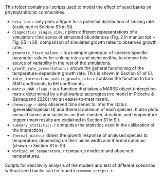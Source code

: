 This folder contains all scripts used to model the effect of seed banks on phytoplanktonic communities.  

* `beta_law.r` only plots a figure for a potential distribution of sinking rate (explained in Section S3 in SI).
* `diagnostics_single_simu.r` plots different representations of a simulation: time series of simulated abundances (Fig. 2 in manuscript + Fig. S5 in SI), comparison of simulated growth rates to observed growth rates.
* `generate_fixed_values.r` is as simple generator of species-specific parameter values for sinking rates and niche widths, to remove this source of variability in the rest of the simulations.
* `growth_rate_presentation.r` shows the general functioning of the temperature-dependent growth rate. This is shown in Section S1 of SI.
* `infer_interaction_matrix_growth_rate.r` contains the function to turn MAR coefficients to BH coefficients.
* `matrix_MAR_clean.r` is a function that takes a MARSS object (interaction matrix determined by a multivariate autoregressive model in Picoche & Barraquand 2020) into an easier-to-treat matrix.
* `phenology.r` uses observed time series to infer the status (generalist/specialist) and thermal optimum of each species. It also plots annual blooms and statistics on their number, duration, and temperature trigger (main results are explained in Section S1 in SI).
* `summary_statistics.r` computes the statistics used in the calibration of the interactions.
* `thermal_niche.r` draws the growth response of analysed species to temperature, depending on their niche width and thermal optimum (shown in Section S1 in SI).
* `working_on_temperature.r` compares modeled and observed temperatures.

Scripts for sensitivity analysis of the models and test of different scenarios without seed banks can be found in `common_scripts.r`.
